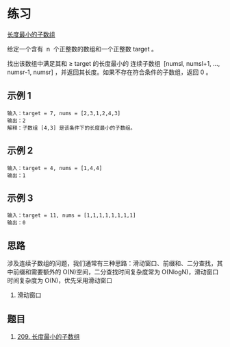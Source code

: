 # 练习

[长度最小的子数组](https://leetcode.cn/leetbook/read/array-and-string/c0w4r/)

给定一个含有  n  个正整数的数组和一个正整数 target 。

找出该数组中满足其和 ≥ target 的长度最小的 连续子数组  [numsl, numsl+1, ..., numsr-1, numsr] ，并返回其长度。如果不存在符合条件的子数组，返回 0 。

## 示例 1

```text
输入：target = 7, nums = [2,3,1,2,4,3]
输出：2
解释：子数组 [4,3] 是该条件下的长度最小的子数组。
```

## 示例 2

```text
输入：target = 4, nums = [1,4,4]
输出：1
```

## 示例 3

```text
输入：target = 11, nums = [1,1,1,1,1,1,1,1]
输出：0
```

## 思路

涉及连续子数组的问题，我们通常有三种思路：滑动窗口、前缀和、二分查找，其中前缀和需要额外的 O(N)空间，二分查找时间复杂度常为 O(NlogN)，滑动窗口时间复杂度为 O(N)，优先采用滑动窗口

1. 滑动窗口

## 题目

1. [209. 长度最小的子数组](https://leetcode.cn/problems/minimum-size-subarray-sum/solution/)
